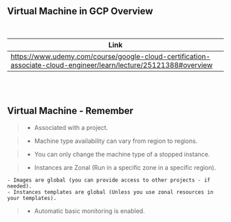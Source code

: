 ## Virtual Machine in GCP Overview

<br />

| Link |
| ---- |
| https://www.udemy.com/course/google-cloud-certification-associate-cloud-engineer/learn/lecture/25121388#overview |

<br />
<br />



## Virtual Machine - Remember

> - Associated with a project.

> - Machine type availability can vary from region to regions.

> - You can only change the machine type of a stopped instance.

> - Instances are Zonal (Run in a specific zone in a specific region).

```plaintext
- Images are global (you can provide access to other projects - if needed).
- Instances templates are global (Unless you use zonal resources in your templates).
```

> - Automatic basic monitoring is enabled.
